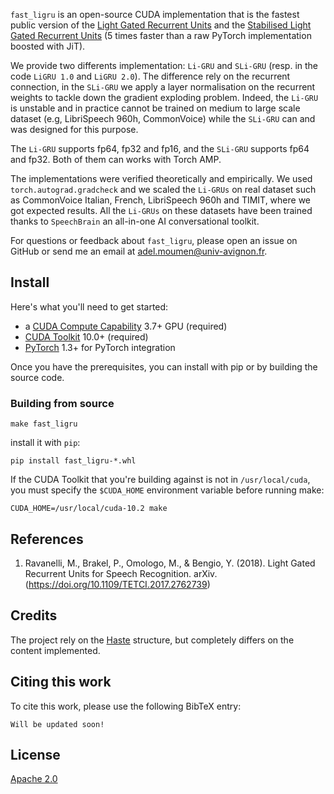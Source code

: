 `fast_ligru` is an open-source CUDA implementation that is the fastest public version of the [Light Gated Recurrent Units](https://arxiv.org/abs/1803.10225) and the [Stabilised Light Gated Recurrent Units]() (5 times faster than a raw PyTorch implementation boosted with JiT). 

We provide two differents implementation: `Li-GRU` and `SLi-GRU` (resp. in the code `LiGRU 1.0` and `LiGRU 2.0`). The difference rely on the recurrent connection, in the `SLi-GRU` we apply a layer normalisation on the recurrent weights to tackle down the gradient exploding problem. Indeed, the `Li-GRU` is unstable and in practice cannot be trained on medium to large scale dataset (e.g, LibriSpeech 960h, CommonVoice) while the `SLi-GRU` can and was designed for this purpose. 

The `Li-GRU` supports fp64, fp32 and fp16, and the `SLi-GRU` supports fp64 and fp32. Both of them can works with Torch AMP. 

The implementations were verified theoretically and empirically. We used `torch.autograd.gradcheck` and we scaled the `Li-GRUs` on real dataset such as CommonVoice Italian, French, LibriSpeech 960h and TIMIT, where we got expected results. All the `Li-GRUs` on these datasets have been trained thanks to `SpeechBrain` an all-in-one AI conversational toolkit.

For questions or feedback about `fast_ligru`, please open an issue on GitHub or send me an email at [adel.moumen@univ-avignon.fr](mailto:adel.moumen@univ-avignon.fr).

## Install
Here's what you'll need to get started:
- a [CUDA Compute Capability](https://developer.nvidia.com/cuda-gpus) 3.7+ GPU (required)
- [CUDA Toolkit](https://developer.nvidia.com/cuda-toolkit) 10.0+ (required)
- [PyTorch](https://pytorch.org) 1.3+ for PyTorch integration

Once you have the prerequisites, you can install with pip or by building the source code.

### Building from source
```
make fast_ligru
```

install it with `pip`:
```
pip install fast_ligru-*.whl
```

If the CUDA Toolkit that you're building against is not in `/usr/local/cuda`, you must specify the
`$CUDA_HOME` environment variable before running make:
```
CUDA_HOME=/usr/local/cuda-10.2 make
```

## References
1. Ravanelli, M., Brakel, P., Omologo, M., & Bengio, Y. (2018). Light Gated Recurrent Units for Speech Recognition. arXiv. (https://doi.org/10.1109/TETCI.2017.2762739)

## Credits
The project rely on the [Haste](https://github.com/lmnt-com/haste) structure, but completely differs on the content implemented. 

## Citing this work
To cite this work, please use the following BibTeX entry:
```
Will be updated soon!
```

## License
[Apache 2.0](LICENSE)

